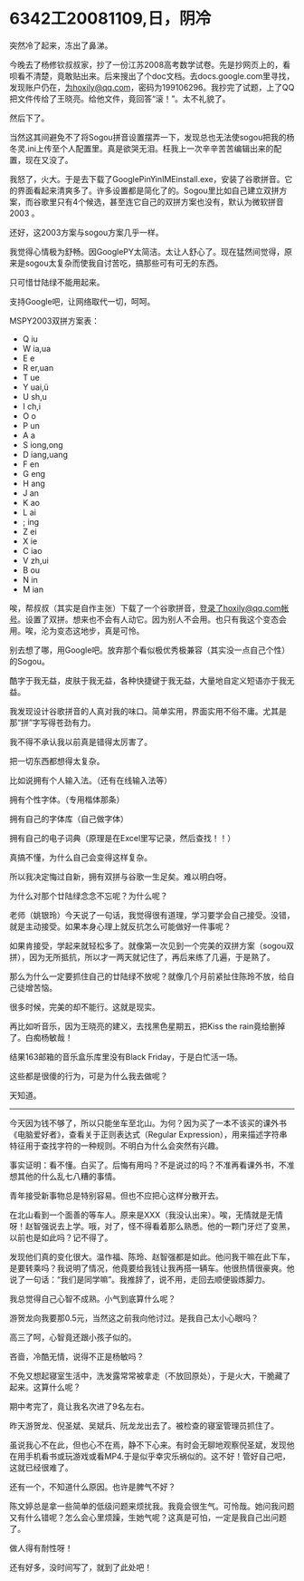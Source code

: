 # 6342工20081109,日，阴冷

突然冷了起来，冻出了鼻涕。

今晚去了杨修钦叔叔家，抄了一份江苏2008高考数学试卷。先是抄网页上的，看呗看不清楚，竟敢贴出来。后来搜出了个doc文档。去docs.google.com里寻找，发现账户仍在，为hoxily@qq.com，密码为199106296。我抄完了试题，上了QQ把文件传给了王晓亮。给他文件，竟回答“滚！”。太不礼貌了。

然后下了。

当然这其间避免不了将Sogou拼音设置摆弄一下，发现总也无法使sogou把我的杨冬灵.ini上传至个人配置里。真是欲哭无泪。枉我上一次辛辛苦苦编辑出来的配置，现在又没了。

我怒了，火大。于是去下载了GooglePinYinIMEinstall.exe，安装了谷歌拼音。它的界面看起来清爽多了。许多设置都是简化了的。Sogou里比如自己建立双拼方案，而谷歌里只有4个候选，甚至连它自己的双拼方案也没有，默认为微软拼音2003 。

还好，这2003方案与sogou方案几乎一样。

我觉得心情极为舒畅。因GooglePY太简洁。太让人舒心了。现在猛然间觉得，原来是sogou太复杂而使我自讨苦吃，搞那些可有可无的东西。

只可惜廿陆绿不能用起来。

支持Google吧，让网络取代一切，呵呵。

MSPY2003双拼方案表：

- Q iu
- W ia,ua
- E e
- R er,uan
- T ue
- Y uai,ü
- U sh,u
- I ch,i
- O o
- P un
- A a
- S iong,ong
- D iang,uang
- F en
- G eng
- H ang
- J an
- K ao
- L ai
- ; ing
- Z ei
- X ie
- C iao
- V zh,ui
- B ou
- N in
- M ian

唉，帮叔叔（其实是自作主张）下载了一个谷歌拼音，登录了hoxily@qq.com帐号。设置了双拼。想来也不会有人动它。因为别人不会用。也只有我这个变态会用。唉，沦为变态这地步，真是可怜。

别去想了哪，用Google吧。放弃那个看似极优秀极兼容（其实没一点自己个性）的Sogou。

酷字于我无益，皮肤于我无益，各种快捷键于我无益，大量地自定义短语亦于我无益。

我发现设计谷歌拼音的人真对我的味口。简单实用，界面实用不俗不庸。尤其是那“拼”字写得苍劲有力。

我不得不承认我以前真是错得太厉害了。

把一切东西都想得太复杂。

比如说拥有个人输入法。（还有在线输入法等）

拥有个性字体。（专用楷体那条）

拥有自己的字体库（自己做字体）

拥有自己的电子词典（原理是在Excel里写记录，然后查找！！）

真搞不懂，为什么自己会变得这样复杂。

所以我决定悔过自新，拥有双拼与谷歌一生足矣。难以明白呀。

为什么对那个廿陆绿念念不忘呢？为什么呢？

老师（姚银玲）今天说了一句话，我觉得很有道理，学习要学会自己接受。没错，就是主动接受。如果本身心理上就反抗怎么可能做好一件事呢？

如果肯接受，学起来就轻松多了。就像第一次见到一个完美的双拼方案（sogou双拼），因为无所抵抗，所以才一两天就记住了，再后来练了几遍，于是熟了。

那么为什么一定要抓住自己的廿陆绿不放呢？就像几个月前紧扯住陈玲不放，给自己徒增苦恼。

很多时候，完美的却不能行。这就是现实。

再比如听音乐，因为王晓亮的建义，去找黑色星期五，把Kiss the rain竟给删掉了。白痴杨敏哉！

结果163邮箱的音乐盒乐库里没有Black Friday，于是白忙活一场。

这些都是很傻的行为，可是为什么我去做呢？

天知道。

----

今天因为钱不够了，所以只能坐车至北山。为何？因为买了一本不该买的课外书《电脑爱好者》，查看关于正则表达式（Regular Expression），用来描述字符串特征用于查找字符的一种规则。不明白为什么会突然有兴趣。

事实证明：看不懂。白买了。后悔有用吗？不是说过的吗？不准再看课外书，不准想其他的什么乱七八糟的事情。

青年接受新事物总是特别容易。但也不应把心这样分散开去。

在北山看到一个面善的等车人。原来是XXX（我没认出来）。唉，无情就是无情呀！赵智强说去上学。哦，对了，怪不得看着那么熟悉。他的一颗门牙烂了变黑，以前也是如此吗？记不得了。

发现他们真的变化很大。温作福、陈玲、赵智强都是如此。他问我干嘛在此下车，是要转乘吗？我说明了情况，他竟要给我钱让我再搭一辆车。他很热情很豪爽。他说了一句话：“我们是同学嘛”。我推辞了，说不用，走回去顺便锻炼脚力。

我总觉得自己心智不成熟。小气到底算什么呢？

游贺龙向我要那0.5元，当然这之前我向他讨过。是我自己太小心眼吗？

高三了呵，心智竟还跟小孩子似的。

吝啬，冷酷无情，说得不正是杨敏吗？

不免又想起寝室生活中，洗发露常常被拿走（不放回原处），于是火大，干脆藏了起来。这算什么呢？

期中考完了，竟让我名次进了9名左右。

昨天游贺龙、倪圣斌、吴斌兵、阮龙龙出去了。被检查的寝室管理员抓住了。

虽说我心不在此，但也心不在焉，静不下心来。有时会无聊地观察倪圣斌，发现他在用手机看书或玩游戏或看MP4.于是似乎幸灾乐祸似的。这不好！管好自己吧，这就已经很难了。

还有一个，不知道什么原因。也许是脾气不好？

陈文婷总是拿一些简单的低级问题来烦扰我。我竟会很生气。可怜哉。她问我问题又有什么错呢？怎么会心里烦躁，生她气呢？这真是可怕，一定是我自己出问题了。

做人得有耐性呀！

还有好多，没时间写了，就到了此处吧！
